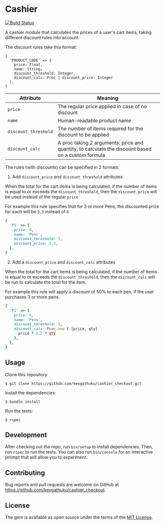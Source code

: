 # Cashier

[![Build Status](https://app.travis-ci.com/kevgathuku/cashier_checkout.svg?branch=main)](https://app.travis-ci.com/kevgathuku/cashier_checkout)

A cashier module that calculates the prices of a user's cart items,
taking different discount rules into account

The discount rules take this format:

```
{
  'PRODUCT_CODE' => {
    price: Float,
    name: String,
    discount_threshold: Integer,
    discount_calc: Proc | discount_price: Integer
  },
}
```

| Attribute            | Meaning                                                                                             |
| -------------------- | --------------------------------------------------------------------------------------------------- |
| `price`              | The regular price applied in case of no discount                                                    |
| `name`               | Human-readable product name                                                                         |
| `discount_threshold` | The number of items required for the discount to be applied                                         |
| `discount_calc`      | A proc taking 2 arguments: price and quantity, to calculate the discount based on a custom formula |

The rules (with discounts) can be specified in 2 formats:

1. Add `discount_price` and `discount_threshold` attributes

When the total for the cart items is being calculated, if the number of items is equal to or exceeds the `discount_threshold`, then the `discount_price` will be used instead of the regular `price`

For example this rule specifies that for 3 or more Pens, the discounted price for each will be `5.5` instead of `6`

```ruby
{
  'P1' => {
    price: 6,
    name: 'Pens',
    discount_threshold: 3,
    discount_price: 5.5,
  },
}
```

2. Add a `discount_price` and `discount_calc` attributes

When the total for the cart items is being calculated, if the number of items is equal to or exceeds the `discount_threshold`, then the `discount_calc` will be run to calculate the total for the item.

For example this rule will apply a discount of 50% to each pen, if the user purchases 3 or more pens.

```ruby
{
  'P1' => {
    price: 6,
    name: 'Pens',
    discount_threshold: 3,
    discount_calc: Proc.new { |price, qty|
      price * 0.5 * qty
    },
  },
}

```

## Usage

Clone this repository

    $ git clone https://github.com/kevgathuku/cashier_checkout.git

Install the dependencies:

    $ bundle install

Run the tests:

    $ rspec

## Development

After checking out the repo, run `bin/setup` to install dependencies. Then, run `rspec` to run the tests. You can also run `bin/console` for an interactive prompt that will allow you to experiment.

## Contributing

Bug reports and pull requests are welcome on GitHub at https://github.com/kevgathuku/cashier_checkout.

## License

The gem is available as open source under the terms of the [MIT License](https://opensource.org/licenses/MIT).
